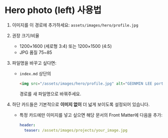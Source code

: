 # Hero photo (left) 사용법

1) 이미지를 이 경로에 추가하세요:
   `assets/images/hero/profile.jpg`

2) 권장 크기/비율
   - 1200×1600 (세로형 3:4) 또는 1200×1500 (4:5)
   - JPG 품질 75~85

3) 파일명을 바꾸고 싶다면:
   - `index.md` 상단의
     ```html
     <img src="/assets/images/hero/profile.jpg" alt="GEONMIN LEE portrait">
     ```
     경로를 새 파일명으로 바꿔주세요.

4) 하단 카드들은 기본적으로 **이미지 없이** 더 넓게 보이도록 설정되어 있습니다.
   - 특정 카드에만 이미지를 넣고 싶으면 해당 문서의 Front Matter에 다음을 추가:
     ```yaml
     header:
       teaser: /assets/images/projects/your_image.jpg
     ```
